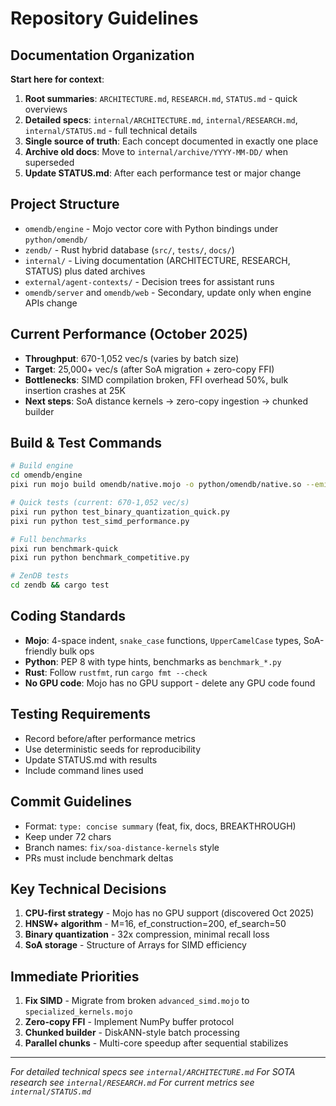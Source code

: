 # Repository Guidelines

## Documentation Organization
**Start here for context**:
1. **Root summaries**: `ARCHITECTURE.md`, `RESEARCH.md`, `STATUS.md` - quick overviews
2. **Detailed specs**: `internal/ARCHITECTURE.md`, `internal/RESEARCH.md`, `internal/STATUS.md` - full technical details
3. **Single source of truth**: Each concept documented in exactly one place
4. **Archive old docs**: Move to `internal/archive/YYYY-MM-DD/` when superseded
5. **Update STATUS.md**: After each performance test or major change

## Project Structure
- `omendb/engine` - Mojo vector core with Python bindings under `python/omendb/`
- `zendb/` - Rust hybrid database (`src/`, `tests/`, `docs/`)
- `internal/` - Living documentation (ARCHITECTURE, RESEARCH, STATUS) plus dated archives
- `external/agent-contexts/` - Decision trees for assistant runs
- `omendb/server` and `omendb/web` - Secondary, update only when engine APIs change

## Current Performance (October 2025)
- **Throughput**: 670-1,052 vec/s (varies by batch size)
- **Target**: 25,000+ vec/s (after SoA migration + zero-copy FFI)
- **Bottlenecks**: SIMD compilation broken, FFI overhead 50%, bulk insertion crashes at 25K
- **Next steps**: SoA distance kernels → zero-copy ingestion → chunked builder

## Build & Test Commands
```bash
# Build engine
cd omendb/engine
pixi run mojo build omendb/native.mojo -o python/omendb/native.so --emit shared-lib -I omendb

# Quick tests (current: 670-1,052 vec/s)
pixi run python test_binary_quantization_quick.py
pixi run python test_simd_performance.py

# Full benchmarks
pixi run benchmark-quick
pixi run python benchmark_competitive.py

# ZenDB tests
cd zendb && cargo test
```

## Coding Standards
- **Mojo**: 4-space indent, `snake_case` functions, `UpperCamelCase` types, SoA-friendly bulk ops
- **Python**: PEP 8 with type hints, benchmarks as `benchmark_*.py`
- **Rust**: Follow `rustfmt`, run `cargo fmt --check`
- **No GPU code**: Mojo has no GPU support - delete any GPU code found

## Testing Requirements
- Record before/after performance metrics
- Use deterministic seeds for reproducibility
- Update STATUS.md with results
- Include command lines used

## Commit Guidelines
- Format: `type: concise summary` (feat, fix, docs, BREAKTHROUGH)
- Keep under 72 chars
- Branch names: `fix/soa-distance-kernels` style
- PRs must include benchmark deltas

## Key Technical Decisions
1. **CPU-first strategy** - Mojo has no GPU support (discovered Oct 2025)
2. **HNSW+ algorithm** - M=16, ef_construction=200, ef_search=50
3. **Binary quantization** - 32x compression, minimal recall loss
4. **SoA storage** - Structure of Arrays for SIMD efficiency

## Immediate Priorities
1. **Fix SIMD** - Migrate from broken `advanced_simd.mojo` to `specialized_kernels.mojo`
2. **Zero-copy FFI** - Implement NumPy buffer protocol
3. **Chunked builder** - DiskANN-style batch processing
4. **Parallel chunks** - Multi-core speedup after sequential stabilizes

---
*For detailed technical specs see `internal/ARCHITECTURE.md`*
*For SOTA research see `internal/RESEARCH.md`*
*For current metrics see `internal/STATUS.md`*